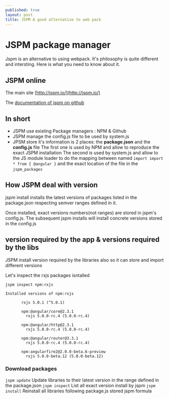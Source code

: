 ```yaml
---
published: true
layout: post
title: JSPM A good alternative to web pack
---
```


# JSPM package manager

Jspm is an alternative to using webpack. It's philosophy is quite different and intersting. Here is what you need to know about it.

## JSPM online

The main site [http://jspm.io/](http://jspm.io/)

The [documentation of jspm on github](https://github.com/jspm/jspm-cli/tree/master/docs)

## In short

* JSPM use existing Package managers : NPM & Github
* JSPM manage the config.js file to be used by system.js
* JPSM store it's information is 2 places: the **package.json** and the **config.js** file The first one is used by NPM and allow to reproduce the exact JSPM installation The second is used by system.js and allow to the JS module loader to do the mapping between named `import import * from { @angular }` and the exact location of the file in the `jspm_packages`

## How JSPM deal with version

jspm install installs the latest versions of packages listed in the package.json respecting semver ranges defined in it.

Once installed, exact versions numbers\(not ranges\) are stored in jspm's config.js. The subsequent jspm installs will install concrete versions stored in the config.js

## version required by the app & versions required by the libs

JSPM install version required by the libraries also so it can store and import different versions

Let's inspect the rxjs packages isntalled

```text
jspm inspect npm:rxjs

Installed versions of npm:rxjs

       rxjs 5.0.1 (^5.0.1)

       npm:@angular/core@2.3.1
         rxjs 5.0.0-rc.4 (5.0.0-rc.4)

       npm:@angular/http@2.3.1
         rxjs 5.0.0-rc.4 (5.0.0-rc.4)

       npm:@angular/router@3.3.1
         rxjs 5.0.0-rc.4 (5.0.0-rc.4)

       npm:angularfire2@2.0.0-beta.6-preview
         rxjs 5.0.0-beta.12 (5.0.0-beta.12)
```

### Download packages

`jspm update` Update libraries to their latest version in the range defined in the package.json `jspm inspect` List all exact version install by jspm `jspm install` Reinstall all libraries following package.js stored jspm formula

